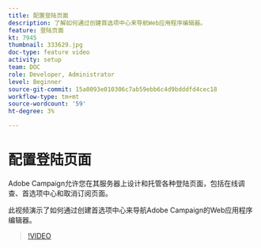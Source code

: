 ```yaml
---
title: 配置登陆页面
description: 了解如何通过创建首选项中心来导航Web应用程序编辑器。
feature: 登陆页面
kt: 7945
thumbnail: 333629.jpg
doc-type: feature video
activity: setup
team: DOC
role: Developer, Administrator
level: Beginner
source-git-commit: 15a0093e010306c7ab59ebb6c4d9bdddfd4cec18
workflow-type: tm+mt
source-wordcount: '59'
ht-degree: 3%

---
```



# 配置登陆页面

Adobe Campaign允许您在其服务器上设计和托管各种登陆页面，包括在线调查、首选项中心和取消订阅页面。

此视频演示了如何通过创建首选项中心来导航Adobe Campaign的Web应用程序编辑器。

>[!VIDEO](https://video.tv.adobe.com/v/333629?quality=12)
